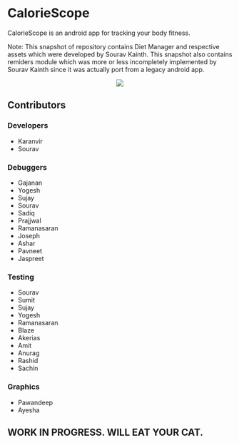 # CalorieScope
CalorieScope is an android app for tracking your body fitness.

Note: This snapshot of repository contains Diet Manager and respective assets which were developed by Sourav Kainth. This snapshot also contains remiders module which was more or less incompletely implemented by Sourav Kainth since it was actually port from a legacy android app.

<p align="center">
  <img src="https://raw.githubusercontent.com/kvsjxd/kvsjxd.github.io/master/assets/images/CalorieScope.png">
</p>

## Contributors

### Developers
* Karanvir
* Sourav
### Debuggers
* Gajanan
* Yogesh
* Sujay
* Sourav
* Sadiq
* Prajjwal
* Ramanasaran
* Joseph
* Ashar
* Pavneet
* Jaspreet
### Testing
* Sourav
* Sumit
* Sujay
* Yogesh
* Ramanasaran
* Blaze
* Akerias
* Amit
* Anurag
* Rashid
* Sachin
### Graphics
* Pawandeep
* Ayesha

## WORK IN PROGRESS. WILL EAT YOUR CAT.
